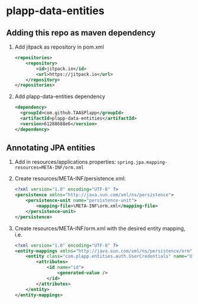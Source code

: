 # plapp-data-entities

## Adding this repo as maven dependency

1. Add jitpack as repository in pom.xml
    ```xml
    <repositories>
        <repository>
            <id>jitpack.io</id>
            <url>https://jitpack.io</url>
        </repository>
    </repositories>
    ```

2. Add plapp-data-entities dependency
    ```xml
    <dependency>
      <groupId>com.github.TAASPlapp</groupId>
      <artifactId>plapp-data-entities</artifactId>
      <version>61288688e6</version>
    </dependency>
    ```


## Annotating JPA entities

1.  Add in resources/applications.properties:
    ```spring.jpa.mapping-resources=META-INF/orm.xml```

2. Create resources/META-INF/persistence.xml:
    ```xml
    <?xml version="1.0" encoding="UTF-8" ?>
    <persistence xmlns="http://java.sun.com/xml/ns/persistence">
        <persistence-unit name="persistence-unit">
            <mapping-file>\META-INF\orm.xml</mapping-file>
        </persistence-unit>
    </persistence>
    ```

3. Create resources/META-INF/orm.xml with the desired entity mapping, i.e.
    ```xml
    <?xml version="1.0" encoding="UTF-8" ?>
    <entity-mappings xmlns="http://java.sun.com/xml/ns/persistence/orm" version="2.0">
        <entity class="com.plapp.entities.auth.UserCredentials" name="UserCredentials">
            <attributes>
                <id name="id">
                    <generated-value />
                </id>
            </attributes>
        </entity>
    </entity-mappings>
    ```
